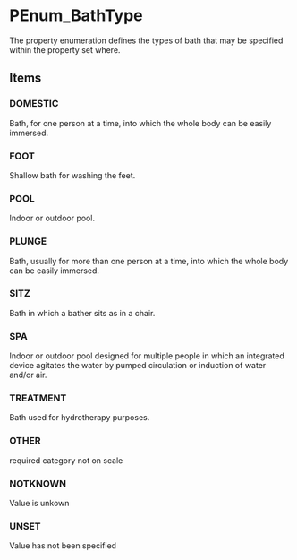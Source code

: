 # PEnum_BathType

The property enumeration defines the types of bath that may be specified within the property set where.
<!-- end of short definition -->

## Items

### DOMESTIC
Bath, for one person at a time, into which the whole body can be easily immersed.

### FOOT
Shallow bath for washing the feet.

### POOL
Indoor or outdoor pool.

### PLUNGE
Bath, usually for more than one person at a time, into which the whole body can be easily immersed.

### SITZ
Bath in which a bather sits as in a chair.

### SPA
Indoor or outdoor pool designed for multiple people in which an integrated device agitates the water by pumped circulation or induction of water and/or air.

### TREATMENT
Bath used for hydrotherapy purposes.

### OTHER
required category not on scale

### NOTKNOWN
Value is unkown

### UNSET
Value has not been specified
